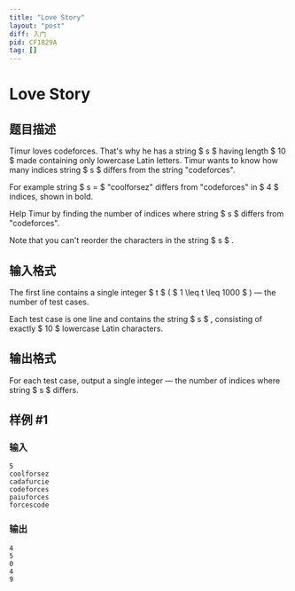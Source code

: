 ```yaml
---
title: "Love Story"
layout: "post"
diff: 入门
pid: CF1829A
tag: []
---
```


# Love Story

## 题目描述

Timur loves codeforces. That's why he has a string $ s $ having length $ 10 $ made containing only lowercase Latin letters. Timur wants to know how many indices string $ s $ differs from the string "codeforces".

For example string $ s = $ "coolforsez" differs from "codeforces" in $ 4 $ indices, shown in bold.

Help Timur by finding the number of indices where string $ s $ differs from "codeforces".

Note that you can't reorder the characters in the string $ s $ .

## 输入格式

The first line contains a single integer $ t $ ( $ 1 \leq t \leq 1000 $ ) — the number of test cases.

Each test case is one line and contains the string $ s $ , consisting of exactly $ 10 $ lowercase Latin characters.

## 输出格式

For each test case, output a single integer — the number of indices where string $ s $ differs.

## 样例 #1

### 输入

```
5
coolforsez
cadafurcie
codeforces
paiuforces
forcescode
```

### 输出

```
4
5
0
4
9
```


